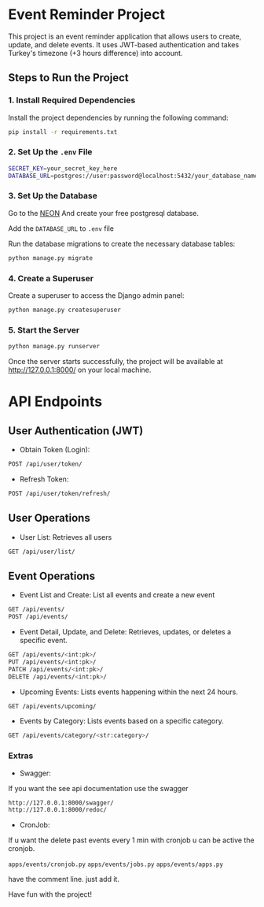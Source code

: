 # Event Reminder Project

This project is an event reminder application that allows users to create, update, and delete events. It uses JWT-based authentication and takes Turkey's timezone (+3 hours difference) into account.

## Steps to Run the Project

### 1. Install Required Dependencies

Install the project dependencies by running the following command:

```bash
pip install -r requirements.txt
```

### 2. Set Up the `.env` File

```bash
SECRET_KEY=your_secret_key_here
DATABASE_URL=postgres://user:password@localhost:5432/your_database_name
```

### 3. Set Up the Database

Go to the [NEON](https://neon.tech) And create your free postgresql database.

Add the `DATABASE_URL` to `.env` file

Run the database migrations to create the necessary database tables:

```bash
python manage.py migrate
```

### 4. Create a Superuser

Create a superuser to access the Django admin panel:

```bash
python manage.py createsuperuser
```

### 5. Start the Server

```bash
python manage.py runserver
```

Once the server starts successfully, the project will be available at http://127.0.0.1:8000/ on your local machine.

# API Endpoints

## User Authentication (JWT)

- Obtain Token (Login):

```bash
POST /api/user/token/
```

- Refresh Token:

```bash
POST /api/user/token/refresh/
```

## User Operations

- User List: Retrieves all users

```bash
GET /api/user/list/
```

## Event Operations

- Event List and Create: List all events and create a new event

```bash
GET /api/events/
POST /api/events/
```

- Event Detail, Update, and Delete: Retrieves, updates, or deletes a specific event.

```bash
GET /api/events/<int:pk>/
PUT /api/events/<int:pk>/
PATCH /api/events/<int:pk>/
DELETE /api/events/<int:pk>/
```

- Upcoming Events: Lists events happening within the next 24 hours.

```bash
GET /api/events/upcoming/
```

- Events by Category: Lists events based on a specific category.

```bash
GET /api/events/category/<str:category>/
```

### Extras

- Swagger:

If you want the see api documentation use the swagger

```bash
http://127.0.0.1:8000/swagger/
http://127.0.0.1:8000/redoc/
```

- CronJob:

If u want the delete past events every 1 min with cronjob u can be active the cronjob.

`apps/events/cronjob.py`
`apps/events/jobs.py`
`apps/events/apps.py`

have the comment line. just add it.

Have fun with the project!

